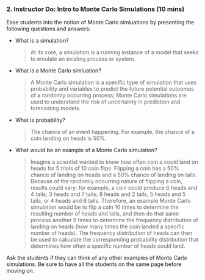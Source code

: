 ### 2. Instructor Do: Intro to Monte Carlo Simulations (10 mins)

Ease students into the notion of Monte Carlo simluations by presenting the following questions and answers:

* What is a simulation?

  > At its core, a simulation is a running instance of a model that seeks to emulate an existing process or system. 

* What is a Monte Carlo simluation?

  > A Monte Carlo simulation is a specific type of simulation that uses probability and variables to predict the future potential outcomes of a randomly occurring process; Monte Carlo simulations are used to understand the risk of uncertainty in prediction and forecasting models.

* What is probability?

  > The chance of an event happening. For example, the chance of a coin landing on heads is 50%.

* What would be an example of a Monte Carlo simulation?

  > Imagine a scientist wanted to know how often coin a could land on heads for 5 trials of 10 coin flips. Flipping a coin has a 50% chance of landing on heads and a 50% chance of landing on tails. Because of the randomly occurring nature of flipping a coin, results could vary: for example, a coin could produce 6 heads and 4 tails; 3 heads and 7 tails; 8 heads and 2 tails, 5 heads and 5 tails, or 4 heads and 6 tails. Therefore, an example Monte Carlo simulation would be to flip a coin 10 times to determine the resulting number of heads and tails, and then do that same process another 5 times to determine the frequency distribution of landing on heads (how many times the coin landed a specific number of heads). The frequency distribution of heads can then be used to calculate the corresponding probability distribution that determines how often a specific number of heads could land.

Ask the students if they can think of any other examples of Monto Carlo simulations. Be sure to have all the students on the same page before moving on.